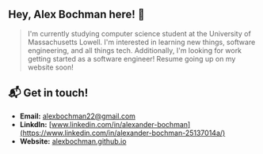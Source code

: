 
## Hey, Alex Bochman here! 👋

> I'm currently studying computer science student at the University of Massachusetts Lowell. I'm interested in 
learning new things, software engineering, and all things tech. Additionally, I'm looking for work getting 
started as a software engineer! Resume going up on my website soon!

## 📬  Get in touch!
- **Email:** alexbochman22@gmail.com
- **LinkdIn:** [www.linkedin.com/in/alexander-bochman](https://www.linkedin.com/in/alexander-bochman-25137014a/)
- **Website:** [alexbochman.github.io](https://alexbochman.github.io/)




